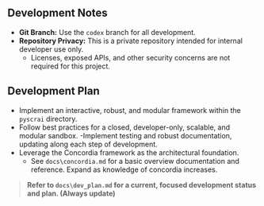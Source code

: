 ## Development Notes

- **Git Branch:** Use the `codex` branch for all development.
- **Repository Privacy:** This is a private repository intended for internal developer use only.
    - Licenses, exposed APIs, and other security concerns are not required for this project.

## Development Plan

- Implement an interactive, robust, and modular framework within the `pyscrai` directory.
- Follow best practices for a closed, developer-only, scalable, and modular sandbox.
-Implement testing and robust documentation, updating along each step of development. 
- Leverage the Concordia framework as the architectural foundation.
    - See `docs\concordia.md` for a basic overview documentation and reference. Expand as knowledge of concordia increases. 

> **Refer to `docs\dev_plan.md` for a current, focused development status and plan. (Always update)**



